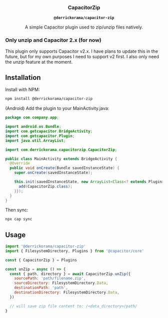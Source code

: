 <h3 align="center">CapacitorZip</h3>
<p align="center"><strong><code>@derrickorama/capacitor-zip</code></strong></p>
<p align="center">
  A simple Capacitor plugin used to zip/unzip files natively.
</p>

### Only unzip and Capacitor 2.x (for now)

This plugin only supports Capacitor v2.x. I have plans to update this in the future, but for my own purposes I need to support v2 first. I also only need the _unzip_ feature at the moment.

## Installation

Install with NPM:

```bash
npm install @derrickorama/capacitor-zip
```

(Android) Add the plugin to your MainActivity.java:

```java
package com.company.app;

import android.os.Bundle;
import com.getcapacitor.BridgeActivity;
import com.getcapacitor.Plugin;
import java.util.ArrayList;

import com.derrickorama.capacitorzip.CapacitorZip;

public class MainActivity extends BridgeActivity {
  @Override
  public void onCreate(Bundle savedInstanceState) {
    super.onCreate(savedInstanceState);

    this.init(savedInstanceState, new ArrayList<Class<? extends Plugin>>() {{
      add(CapacitorZip.class);
    }});
  }
}
```

Then sync:

```bash
npx cap sync
```

## Usage

```javascript
import '@derrickorama/capacitor-zip'
import { FilesystemDirectory, Plugins } from '@capacitor/core'

const { CapacitorZip } = Plugins

const unZip = async () => {
  const { path, directory } = await CapacitorZip.unZip({
    sourcePath: 'path/filename.zip',
    sourceDirectory: FilesystemDirectory.Data,
    destinationPath: 'path',
    destinationDirectory: FilesystemDirectory.Data,
  })

  // will save zip file content to: /<data_directory>/path/
}
```
